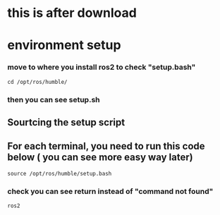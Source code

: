 # this is after download

# environment setup
### move to where you install ros2 to check "setup.bash"
```
cd /opt/ros/humble/
```
### then you can see setup.sh

## Sourtcing the setup script
## For each terminal, you need to run this code below ( you can see more easy way later)
```
source /opt/ros/humble/setup.bash
```
### check you can see return instead of "command not found"
```
ros2
```


